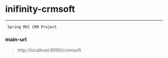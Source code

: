 # inifinity-crmsoft
_________________________

	 Spring MVC CRM Project


### main-url
> http://localhost:9090/cromsoft 
